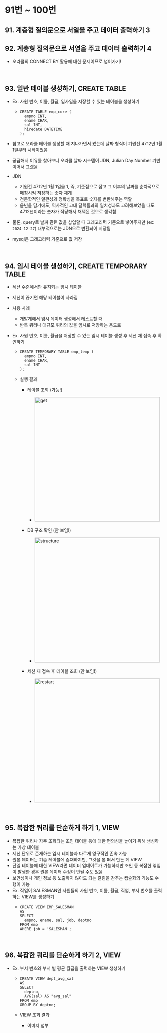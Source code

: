 # 91번 ~ 100번

## 91. 계층형 질의문으로 서열을 주고 데이터 출력하기 3

## 92. 계층형 질의문으로 서열을 주고 데이터 출력하기 4

- 오라클의 CONNECT BY 활용에 대한 문제이므로 넘어가기!

<br />

## 93. 일반 테이블 생성하기, CREATE TABLE

- Ex. 사원 번호, 이름, 월급, 입사일을 저장할 수 있는 테이블을 생성하기

  - ```mysql
    CREATE TABLE emp_core (
      empno INT,
      ename CHAR,
      sal INT,
      hiredate DATETIME
    );
    ```

- 참고로 오라클 테이블 생성할 때 지나가면서 봤는데 날짜 형식이 기원전 4712년 1월 1일부터 시작이었음
- 궁금해서 이유를 찾아보니 오라클 날짜 시스템이 JDN, Julian Day Number 기반이어서 그랬음
- JDN
  - 기원전 4712년 1월 1일을 1, 즉, 기준점으로 잡고 그 이후의 날짜를 순차적으로 매칭시켜 저장하는 숫자 체계
  - 천문학적인 일관성과 정확성을 목표로 숫자를 변환해주는 역할
  - 윤년을 담기에도, 역사적인 고대 달력들과의 일치성과도 고려해보았을 때도 4712년이라는 숫자가 적당해서 채택된 것으로 생각함
- 물론, query로 날짜 관련 값을 삽입할 때 그레고리력 기준으로 넣어주지만 (ex: `2024-12-27`) 내부적으로는 JDN으로 변환되어 저장됨
- mysql은 그레고리력 기준으로 값 저장

<br />

## 94. 임시 테이블 생성하기, CREATE TEMPORARY TABLE

- 세션 수준에서만 유지되는 임시 테이블
- 세션이 끊기면 해당 테이블이 사라짐
- 사용 사례

  - 개발계에서 임시 데이터 생성해서 테스트할 때
  - 반복 쿼리나 대규모 쿼리의 값을 임시로 저장하는 용도로

- Ex. 사원 번호, 이름, 월급을 저장할 수 있는 임시 테이블 생성 후 세션 재 접속 후 확인하기

  - ```mysql
    CREATE TEMPORARY TABLE emp_temp (
      empno INT,
      ename CHAR,
      sal INT
    );
    ```

  - 실행 결과

    - 테이블 조회 (가능!)

      - <img width="400" alt="get" src="https://github.com/user-attachments/assets/f1ef8546-7c07-4144-b7d9-abe442eb3c8a" />

    - DB 구조 확인 (안 보임!)

      - <img width="400" alt="structure" src="https://github.com/user-attachments/assets/7725e5f9-edc6-47c2-b3e8-2d11a89a62ba" />

    - 세션 재 접속 후 테이블 조회 (안 보임!)
      - <img width="400" alt="restart" src="https://github.com/user-attachments/assets/0a7aeb8f-c3f6-427a-b700-f4ba2fe56a21" />

<br />

## 95. 복잡한 쿼리를 단순하게 하기 1, VIEW

- 복잡한 쿼리나 자주 조회되는 조인 테이블 등에 대한 편의성을 높이기 위해 생성하는 가상 테이블
- 세션 단위로 존재하는 임시 테이블과 다르게 영구적인 존속 가능
- 원본 데이터는 기존 테이블에 존재하지만, 그것을 본 떠서 만든 게 VIEW
- 단일 테이블에 대한 VIEW라면 데이터 업데이트가 가능하지만 조인 등 복잡한 엮임이 발생한 경우 원본 데이터 수정이 안될 수도 있음
- 보안성이나 개인 정보 등 노출하지 않아도 되는 칼럼을 감추는 캡슐화의 기능도 수행이 가능
- Ex. 직업이 SALESMAN인 사원들의 사원 번호, 이름, 월급, 직업, 부서 번호를 출력하는 VIEW를 생성하기
  - ```mysql
    CREATE VIEW EMP_SALESMAN
    AS
    SELECT
      empno, ename, sal, job, deptno
    FROM emp
    WHERE job = 'SALESMAN';
    ```

<br />

## 96. 복잡한 쿼리를 단순하게 하기 2, VIEW

- Ex. 부서 번호와 부서 별 평균 월급을 출력하는 VIEW 생성하기

  - ```mysql
    CREATE VIEW dept_avg_sal
    AS
    SELECT
      deptno,
      AVG(sal) AS "avg_sal"
    FROM emp
    GROUP BY deptno;
    ```

  - VIEW 조회 결과
    - 이미지 첨부

<br />
